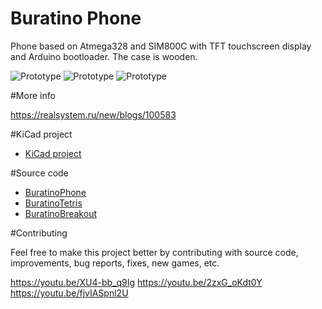 # Buratino Phone
Phone based on Atmega328 and SIM800C with TFT touchscreen display and Arduino bootloader. The case is wooden.

![Prototype](https://realsystem.ru/new/sites/default/files/imagecache/product/img_20190531_194437.jpg)
![Prototype](https://realsystem.ru/new/sites/default/files/imagecache/galleryformatter_slide/img_20190523_203713.jpg)
![Prototype](https://realsystem.ru/new/sites/default/files/imagecache/galleryformatter_slide/img_20190523_204034.jpg)

#More info

https://realsystem.ru/new/blogs/100583

#KiCad project

- [KiCad project](KiCad/)

#Source code

- [BuratinoPhone](BuratinoPhone/)
- [BuratinoTetris](BuratinoTetris/)
- [BuratinoBreakout](BuratinoBreakout/)

#Contributing

Feel free to make this project better by contributing with source code, improvements, bug reports, fixes, new games, etc.

<oembed>https://youtu.be/XU4-bb_q9Ig</oembed>
<oembed>https://youtu.be/2zxG_oKdt0Y</oembed>
<oembed>https://youtu.be/fjvIASpnl2U</oembed>
